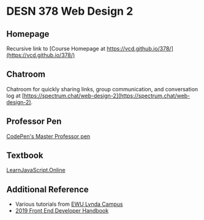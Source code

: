 # DESN 378 Web Design 2

## Homepage
Recursive link to [Course Homepage at https://vcd.github.io/378/](https://vcd.github.io/378/)  

## Chatroom
Chatroom for quickly sharing links, group communication, and conversation log at [https://spectrum.chat/web-design-2](https://spectrum.chat/web-design-2).

## Professor Pen
[CodePen's Master Professor pen](https://codepen.io/manikoth/pen/qrGMjL)

## Textbook
[LearnJavaScript.Online](https://learnjavascript.online/)

## Additional Reference

* Various tutorials from [EWU Lynda Campus](https://login.ewu.edu/cas/login?service=http://www.lynda.com/portal/ewu)
* [2019 Front End Developer Handbook](https://frontendmasters.com/books/front-end-handbook/2019/)